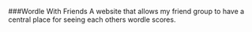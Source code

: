 ###Wordle With Friends
A website that allows my friend group to have a central place for seeing each others wordle scores. 
